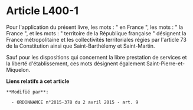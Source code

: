 # Article L400-1

Pour l'application du présent livre, les mots : " en France ", les mots : " la France ", et les mots : " territoire de la
République française " désignent la France métropolitaine et les collectivités territoriales régies par l'article 73 de la
Constitution ainsi que Saint-Barthélemy et Saint-Martin. 

Sauf pour les dispositions qui concernent la libre prestation de services et la liberté d'établissement, ces mots désignent
également  Saint-Pierre-et-Miquelon.

**Liens relatifs à cet article**

	**Modifié par**:

	  - ORDONNANCE n°2015-378 du 2 avril 2015 - art. 9
